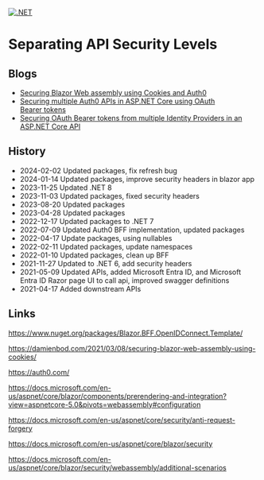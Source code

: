 [![.NET](https://github.com/damienbod/SeparatingApisPerSecurityLevel/actions/workflows/dotnet.yml/badge.svg)](https://github.com/damienbod/SeparatingApisPerSecurityLevel/actions/workflows/dotnet.yml)

# Separating API Security Levels

## Blogs

- [Securing Blazor Web assembly using Cookies and Auth0](https://damienbod.com/2021/04/12/securing-blazor-web-assembly-using-cookies-and-auth0/)
- [Securing multiple Auth0 APIs in ASP.NET Core using OAuth Bearer tokens](https://damienbod.com/2021/04/19/securing-multiple-auth0-apis-in-asp-net-core-using-oauth-bearer-tokens/)
- [Securing OAuth Bearer tokens from multiple Identity Providers in an ASP.NET Core API](https://damienbod.com/2021/05/17/securing-multiple-identity-provider-oauth-bearer-tokens-in-an-asp-net-core-api/)

## History

- 2024-02-02 Updated packages, fix refresh bug
- 2024-01-14 Updated packages, improve security headers in blazor app
- 2023-11-25 Updated .NET 8
- 2023-11-03 Updated packages, fixed security headers
- 2023-08-20 Updated packages
- 2023-04-28 Updated packages
- 2022-12-17 Updated packages to .NET 7
- 2022-07-09 Updated Auth0 BFF implementation, updated packages
- 2022-04-17 Update packages, using nullables
- 2022-02-11 Updated packages, update namespaces
- 2022-01-10 Updated packages, clean up BFF
- 2021-11-27 Updated to .NET 6, add security headers
- 2021-05-09 Updated APIs, added Microsoft Entra ID, and Microsoft Entra ID Razor page UI to call api, improved swagger definitions
- 2021-04-17 Added downstream APIs

## Links

https://www.nuget.org/packages/Blazor.BFF.OpenIDConnect.Template/

https://damienbod.com/2021/03/08/securing-blazor-web-assembly-using-cookies/

https://auth0.com/

https://docs.microsoft.com/en-us/aspnet/core/blazor/components/prerendering-and-integration?view=aspnetcore-5.0&pivots=webassembly#configuration

https://docs.microsoft.com/en-us/aspnet/core/security/anti-request-forgery

https://docs.microsoft.com/en-us/aspnet/core/blazor/security

https://docs.microsoft.com/en-us/aspnet/core/blazor/security/webassembly/additional-scenarios
